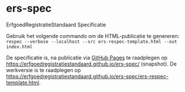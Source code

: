 # ers-spec
ErfgoedRegistratieStandaard Specificatie

Gebruik het volgende commando om de HTML-publicatie te genereren:
``respec --verbose --localhost --src ers-respec-template.html --out index.html``

De specificatie is, na publicatie via [GitHub Pages](https://pages.github.com/) te raadplegen op <https://erfgoedregistratiestandaard.github.io/ers-spec/> (snapshot). De werkversie is te raadplegen op <https://erfgoedregistratiestandaard.github.io/ers-spec/ers-respec-template.html>.
